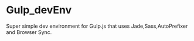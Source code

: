 # Gulp_devEnv
Super simple dev environment for Gulp.js that uses Jade,Sass,AutoPrefixer and Browser Sync.
